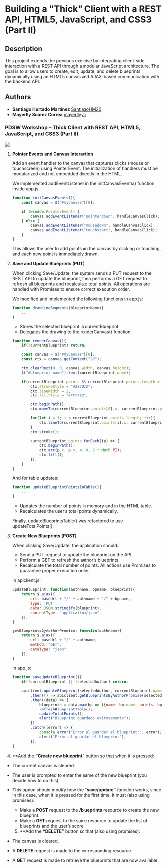 # **Building a "Thick" Client with a REST API, HTML5, JavaScript, and CSS3 (Part II)**

## **Description**

This project extends the previous exercise by integrating client-side interaction with a REST API through a modular 
JavaScript architecture.
The goal is to allow users to create, edit, update, and delete blueprints dynamically using an HTML5 canvas and 
AJAX-based communication with the backend API.

## **Authors**
- **Santiago Hurtado Martínez** [SantiagoHM20](https://github.com/SantiagoHM20)
- **Mayerlly Suárez Correa** [mayerllyyo](https://github.com/mayerllyyo)

### **PDSW Workshop – Thick Client with REST API, HTML5, JavaScript, and CSS3 (Part II)**

![](img/mock2.png)


1. **Pointer Events and Canvas Interaction**

	Add an event handler to the canvas that captures clicks (mouse or touchscreen) using PointerEvent.
	The initialization of handlers must be modularized and not embedded directly in the HTML.

	We implemented addEventListener in the initCanvasEvents() function inside app.js.

	```javascript
	function initCanvasEvents(){
		const canvas = $("#myCanvas")[0];
	
		if (window.PointerEvent) {
			canvas.addEventListener("pointerdown", handleCanvasClick);
		} else {
			canvas.addEventListener("mousedown", handleCanvasClick);
			canvas.addEventListener("touchstart", handleCanvasClick);
		}
	}
	```
   This allows the user to add points on the canvas by clicking or touching, and each new point is immediately drawn.

2. **Save and Update Blueprints (PUT)**

	When clicking Save/Update, the system sends a PUT request to the REST API to update the blueprint, then performs a GET request to refresh all blueprints and recalculate total points.
All operations are handled with Promises to ensure correct execution order.

	We modified and implemented the following functions in app.js:
	```javascript
	function drawLineSegments(blueprintName){
		...
	}
	```
	- Stores the selected blueprint in currentBlueprint.
    - Delegates the drawing to the renderCanvas() function.

	```javascript
	function renderCanvas(){
		if(!currentBlueprint) return;
	
		const canvas = $("#myCanvas")[0];
		const ctx = canvas.getContext("2d");
	
		ctx.clearRect(0, 0, canvas.width, canvas.height);
		$("#blueprint-name").text(currentBlueprint.name);
	
		if(currentBlueprint.points && currentBlueprint.points.length > 0){
			ctx.strokeStyle = "#2E7D32";
			ctx.lineWidth = 2;
			ctx.fillStyle = "#FF5722";
	
			ctx.beginPath();
			ctx.moveTo(currentBlueprint.points[0].x, currentBlueprint.points[0].y);
	
			for(let i = 1; i < currentBlueprint.points.length; i++){
				ctx.lineTo(currentBlueprint.points[i].x, currentBlueprint.points[i].y);
			}
			ctx.stroke();
	
			currentBlueprint.points.forEach((p) => {
				ctx.beginPath();
				ctx.arc(p.x, p.y, 4, 0, 2 * Math.PI);
				ctx.fill();
			});
		}
	}
	```
	And for table updates:
	```javascript
	function updateBlueprintPointsInTable(){
		...
	}
	```
	- Updates the number of points in memory and in the HTML table.
	- Recalculates the user’s total points dynamically.

   Finally, updateBlueprintsTable() was refactored to use updateTotalPoints().
 
3. **Create New Blueprints (POST)**

	When clicking Save/Update, the application should:

   - Send a PUT request to update the blueprint on the API.
   - Perform a GET to refresh the author’s blueprints.
   - Recalculate the total number of points.
   All actions use Promises to guarantee proper execution order.

	In apiclient.js:
	
	```javascript
	updateBlueprint: function(authname, bpname, blueprint){
		return $.ajax({
			url: baseUrl + "/" + authname + "/" + bpname,
			type: 'PUT',
			data: JSON.stringify(blueprint),
			contentType: "application/json"
		});
	}
	
	getBlueprintsByAuthorPromise: function(authname){
		return $.ajax({
			url: baseUrl + "/" + authname,
			method: "GET",
			dataType: "json"
		});
	}
	```
	In app.js:
	```javascript
	function saveUpdateBlueprint(){
		if(!currentBlueprint || !selectedAuthor) return;
	
		apiclient.updateBlueprint(selectedAuthor, currentBlueprint.name, currentBlueprint)
			.then(() => apiclient.getBlueprintsByAuthorPromise(selectedAuthor))
			.then((data) => {
				blueprints = data.map(bp => ({name: bp.name, points: bp.points.length}));
				refreshBlueprintTable();
				updateTotalPoints();
				alert("Blueprint guardado exitosamente");
			})
			.catch((error) => {
				console.error("Error al guardar el blueprint:", error);
				alert("Error al guardar el blueprint");
			});
	}
	```


4. **Add the **“Create new blueprint”** button so that when it is pressed:

- The current canvas is cleared.  
- The user is prompted to enter the name of the new blueprint (you decide how to do this).  
- This option should modify how the **“save/update”** function works, since in this case, when it is pressed for the first time, it must (also using promises):

  - Make a **POST** request to the **/blueprints** resource to create the new blueprint.  
  - Make a **GET** request to the same resource to update the list of blueprints and the user’s score.


  5. **Add the **“DELETE”** button so that (also using promises):

- The canvas is cleared.  
- A **DELETE** request is made to the corresponding resource.  
- A **GET** request is made to retrieve the blueprints that are now available.

